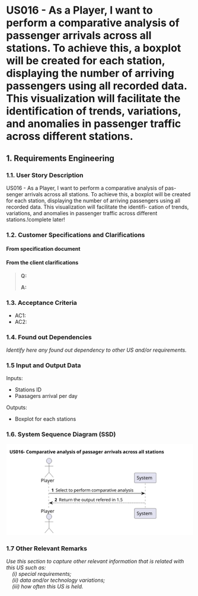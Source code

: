 # US016 - As a Player, I want to perform a comparative analysis of passenger arrivals across all stations. To achieve this, a boxplot will be created for each station, displaying the number of arriving passengers using all recorded data. This visualization will facilitate the identification of trends, variations, and anomalies in passenger traffic across different stations.

## 1. Requirements Engineering

### 1.1. User Story Description

US016 - As a Player, I want to perform a comparative analysis of pas-
senger arrivals across all stations. To achieve this, a boxplot will be
created for each station, displaying the number of arriving passengers
using all recorded data. This visualization will facilitate the identifi-
cation of trends, variations, and anomalies in passenger traffic across
different stations.!complete later!

### 1.2. Customer Specifications and Clarifications 


#### From specification document

#### From the client clarifications
> **Q:** 
>
> **A:** 

### 1.3. Acceptance Criteria

- AC1: 
- AC2:

### 1.4. Found out Dependencies

_Identify here any found out dependency to other US and/or requirements._

### 1.5 Input and Output Data

Inputs:
- Stations ID
- Paasagers arrival per day

Outputs:
- Boxplot for each stations

### 1.6. System Sequence Diagram (SSD)

![US016-SSD](svg/US016-SSD.svg)

### 1.7 Other Relevant Remarks

_Use this section to capture other relevant information that is related with this US such as:  
&nbsp; &nbsp; (i) special requirements;  
&nbsp; &nbsp; (ii) data and/or technology variations;  
&nbsp; &nbsp; (iii) how often this US is held._
